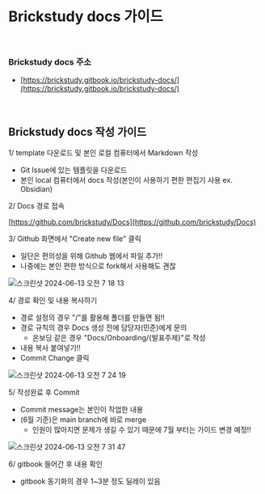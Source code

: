# Brickstudy docs 가이드

<br>

### Brickstudy docs 주소
- [https://brickstudy.gitbook.io/brickstudy-docs/](https://brickstudy.gitbook.io/brickstudy-docs/)
  
<br>

## Brickstudy docs 작성 가이드

1/ template 다운로드 및 본인 로컬 컴퓨터에서 Markdown 작성

- Git Issue에 있는 템플릿을 다운로드
- 본인 local 컴퓨터에서 docs 작성(본인이 사용하기 편한 편집기 사용 ex. Obsidian)


2/ Docs 경로 접속

[https://github.com/brickstudy/Docs](https://github.com/brickstudy/Docs)

3/ Github 화면에서 "Create new file" 클릭

- 일단은 편의성을 위해 Github 웹에서 파일 추가!!
- 나중에는 본인 편한 방식으로 fork해서 사용해도 괜찮


![스크린샷 2024-06-13 오전 7 18 13](https://github.com/brickstudy/Docs/assets/171632447/35389cb6-c458-4125-b92e-4e1a6dc9f7e4)

4/ 경로 확인 및 내용 복사하기

- 경로 설정의 경우 "/"를 활용해 폴더를 만들면 됨!!
- 경로 규칙의 경우 Docs 생성 전에 담당자(민준)에게 문의
  - 온보딩 같은 경우 "Docs/Onboarding/{발표주제}"로 작성
- 내용 복사 붙여넣기!!
- Commit Change 클릭

![스크린샷 2024-06-13 오전 7 24 19](https://github.com/brickstudy/Docs/assets/171632447/02b6d58f-7e03-4a22-8089-6376b6f2bdd9)


5/ 작성완료 후 Commit

- Commit message는 본인이 작업한 내용
- (6월 기준)은 main branch에 바로 merge
  - 인원이 많아지면 문제가 생길 수 있기 때문에 7월 부터는 가이드 변경 예정!!
 

![스크린샷 2024-06-13 오전 7 31 47](https://github.com/brickstudy/Docs/assets/171632447/4239b4ca-569c-4983-adc9-269d34a07483)

6/ gitbook 들어간 후 내용 확인

- gitbook 동기화의 경우 1~3분 정도 딜레이 있음


